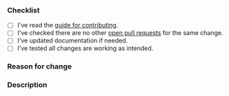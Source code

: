 <!-- Thanks for your contribution to *SwiftLint Tuist*! Please check the boxes below before opening the pull request, you do this by putting an x in the box like this: [x]. Thank you! -->

### Checklist

- [ ] I've read the [guide for contributing](https://github.com/lordcodes/swiftlint-tuist/blob/master/CONTRIBUTING.md).
- [ ] I've checked there are no other [open pull requests](https://github.com/lordcodes/swiftlint-tuist/pulls) for the same change.
- [ ] I've updated documentation if needed.
- [ ] I've tested all changes are working as intended.

### Reason for change
<!-- If the pull request fixes an open issue, please include a link to the issue here. -->
<!-- Please explain why the change is required and the problem it solves. -->

### Description
<!-- Please describe the changes you have made, providing as much detail as possible and including how the changes were tested. -->
